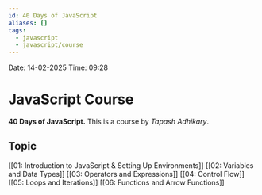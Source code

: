 ```yaml
---
id: 40 Days of JavaScript
aliases: []
tags:
  - javascript
  - javascript/course
---
```


Date: 14-02-2025
Time: 09:28

# JavaScript Course

**40 Days of JavaScript.**
This is a course by _Tapash Adhikary_.

## Topic

[[01: Introduction to JavaScript & Setting Up Environments]]
[[02: Variables and Data Types]]
[[03: Operators and Expressions]]
[[04: Control Flow]]
[[05: Loops and Iterations]]
[[06: Functions and Arrow Functions]]

